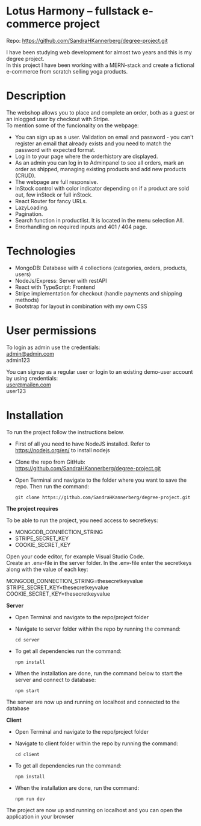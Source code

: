 # Lotus Harmony – fullstack e-commerce project

Repo: https://github.com/SandraHKannerberg/degree-project.git

I have been studying web development for almost two years and this is my degree project. </br>
In this project I have been working with a MERN-stack and create a fictional e-commerce from scratch selling yoga products. </br>

# Description

The webshop allows you to place and complete an order, both as a guest or an inlogged user by checkout with Stripe. </br>
To mention some of the funcionality on the webpage: </br>

- You can sign up as a user. Validation on email and password - you can't register an email that already exists and you need to match the password with expected format.</br>
- Log in to your page where the orderhistory are displayed.</br>
- As an admin you can log in to Adminpanel to see all orders, mark an order as shipped, managing existing products and add new products (CRUD).</br>
- The webpage are full responsive.</br>
- InStock control with color indicator depending on if a product are sold out, few inStock or full inStock.</br>
- React Router for fancy URLs.</br>
- LazyLoading.</br>
- Pagination.</br>
- Search function in productlist. It is located in the menu selection All.</br>
- Errorhandling on required inputs and 401 / 404 page. </br>

# Technologies

- MongoDB: Database with 4 collections (categories, orders, products, users)
- NodeJs/Express: Server with restAPI
- React with TypeScript: Frontend
- Stripe implementation for checkout (handle payments and shipping methods)
- Bootstrap for layout in combination with my own CSS

# User permissions

To login as admin use the credentials: </br>
admin@admin.com </br>
admin123 </br>

You can signup as a regular user or login to an existing demo-user account by using credentials: </br>
user@mailen.com </br>
user123 </br>

# Installation

To run the project follow the instructions below.

- First of all you need to have NodeJS installed. Refer to https://nodejs.org/en/ to install nodejs

- Clone the repo from GitHub: https://github.com/SandraHKannerberg/degree-project.git

- Open Terminal and navigate to the folder where you want to save the repo. Then run the command: </br>

      git clone https://github.com/SandraHKannerberg/degree-project.git

**The project requires**

To be able to run the project, you need access to secretkeys:

- MONGODB_CONNECTION_STRING
- STRIPE_SECRET_KEY
- COOKIE_SECRET_KEY

Open your code editor, for example Visual Studio Code. </br>
Create an .env-file in the server folder. In the .env-file enter the secretkeys along with the value of each key: </br>

MONGODB_CONNECTION_STRING=thesecretkeyvalue </br>
STRIPE_SECRET_KEY=thesecretkeyvalue </br>
COOKIE_SECRET_KEY=thesecretkeyvalue </br>

**Server**

- Open Terminal and navigate to the repo/project folder

- Navigate to server folder within the repo by running the command: </br>

      cd server

- To get all dependencies run the command: </br>

      npm install

- When the installation are done, run the command below to start the server and connect to database: </br>

      npm start

The server are now up and running on localhost and connected to the database

**Client**

- Open Terminal and navigate to the repo/project folder

- Navigate to client folder within the repo by running the command: </br>

      cd client

- To get all dependencies run the command: </br>

      npm install

- When the installation are done, run the command: </br>

      npm run dev

The project are now up and running on localhost and you can open the application in your browser
